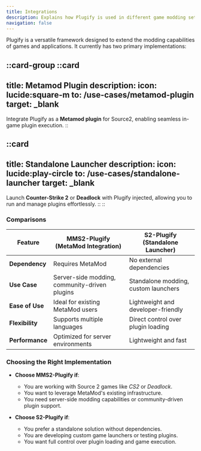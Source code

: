 ```yaml
---
title: Integrations
description: Explains how Plugify is used in different game modding setups.
navigation: false
---
```


Plugify is a versatile framework designed to extend the modding capabilities of games and applications. It currently has two primary implementations:

::card-group
::card
---
title: Metamod Plugin
description:
icon: lucide:square-m
to: /use-cases/metamod-plugin
target: _blank
---
Integrate Plugify as a **Metamod plugin** for Source2, enabling seamless in-game plugin execution.
::

::card
---
title: Standalone Launcher
description:
icon: lucide:play-circle
to: /use-cases/standalone-launcher
target: _blank
---
Launch **Counter-Strike 2** or **Deadlock** with Plugify injected, allowing you to run and manage plugins effortlessly.
::
::

### Comparisons

| Feature         | MMS2-Plugify (MetaMod Integration)            | S2-Plugify (Standalone Launcher)     |
|-----------------|-----------------------------------------------|--------------------------------------|
| **Dependency**  | Requires MetaMod                              | No external dependencies             |
| **Use Case**    | Server-side modding, community-driven plugins | Standalone modding, custom launchers |
| **Ease of Use** | Ideal for existing MetaMod users              | Lightweight and developer-friendly   |
| **Flexibility** | Supports multiple languages                   | Direct control over plugin loading   |
| **Performance** | Optimized for server environments             | Lightweight and fast                 |

### Choosing the Right Implementation

- **Choose MMS2-Plugify if**:
  - You are working with Source 2 games like *CS2* or *Deadlock*.
  - You want to leverage MetaMod's existing infrastructure.
  - You need server-side modding capabilities or community-driven plugin support.

- **Choose S2-Plugify if**:
  - You prefer a standalone solution without dependencies.
  - You are developing custom game launchers or testing plugins.
  - You want full control over plugin loading and game execution.